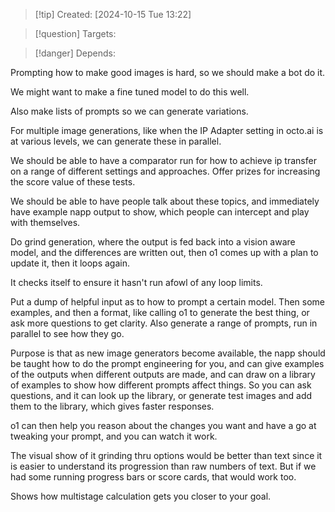 
>[!tip] Created: [2024-10-15 Tue 13:22]

>[!question] Targets: 

>[!danger] Depends: 

Prompting how to make good images is hard, so we should make a bot do it.

We might want to make a fine tuned model to do this well.

Also make lists of prompts so we can generate variations.

For multiple image generations, like when the IP Adapter setting in octo.ai is at various levels, we can generate these in parallel.

We should be able to have a comparator run for how to achieve ip transfer on a range of different settings and approaches.  Offer prizes for increasing the score value of these tests.

We should be able to have people talk about these topics, and immediately have example napp output to show, which people can intercept and play with themselves.

Do grind generation, where the output is fed back into a vision aware model, and the differences are written out, then o1 comes up with a plan to update it, then it loops again.

It checks itself to ensure it hasn't run afowl of any loop limits.

Put a dump of helpful input as to how to prompt a certain model.  Then some examples, and then a format, like calling o1 to generate the best thing, or ask more questions to get clarity.  Also generate a range of prompts, run in parallel to see how they go.

Purpose is that as new image generators become available, the napp should be taught how to do the prompt engineering for you, and can give examples of the outputs when different outputs are made, and can draw on a library of examples to show how different prompts affect things.  So you can ask questions, and it can look up the library, or generate test images and add them to the library, which gives faster responses.

o1 can then help you reason about the changes you want and have a go at tweaking your prompt, and you can watch it work.

The visual show of it grinding thru options would be better than text since it is easier to understand its progression than raw numbers of text.  But if we had some running progress bars or score cards, that would work too.

Shows how multistage calculation gets you closer to your goal.